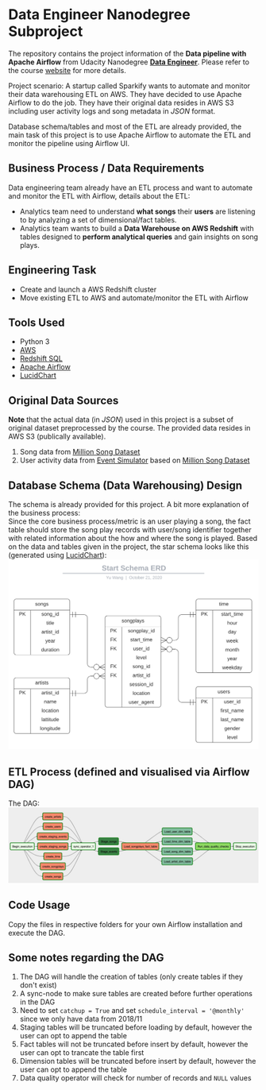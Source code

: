 # Data Engineer Nanodegree Subproject
The repository contains the project information of the **Data pipeline with Apache Airflow** from Udacity Nanodegree 
**[Data Engineer](https://www.udacity.com/course/data-engineer-nanodegree--nd027)**. Please refer to the 
course [website](https://www.udacity.com/course/data-engineer-nanodegree--nd027) for more details.<br/>

Project scenario: A startup called Sparkify wants to automate and monitor their data warehousing ETL on AWS. They have decided to use 
Apache Airflow to do the job. They have their original data resides in AWS S3 including user activity logs and song metadata in *JSON* format.<br/>

Database schema/tables and most of the ETL are already provided, the main task of this project is to use Apache Airflow to automate the ETL and 
monitor the pipeline using Airflow UI.

## Business Process / Data Requirements
Data engineering team already have an ETL process and want to automate and monitor the ETL with Airflow, details about the ETL:
- Analytics team need to understand **what songs** their **users** are listening to by analyzing a set of dimensional/fact tables.
- Analytics team wants to build a **Data Warehouse on AWS Redshift** with tables designed to **perform analytical queries** and gain insights on song plays.

## Engineering Task
- Create and launch a AWS Redshift cluster
- Move existing ETL to AWS and automate/monitor the ETL with Airflow

## Tools Used
- Python 3
- [AWS](https://aws.amazon.com/)
- [Redshift SQL](https://docs.aws.amazon.com/redshift/latest/dg/welcome.html)
- [Apache Airflow](https://airflow.apache.org/docs/stable/)
- [LucidChart](https://www.lucidchart.com/)

## Original Data Sources
**Note** that the actual data (in *JSON*) used in this project is a subset of original dataset preprocessed by the course. The provided data 
resides in AWS S3 (publically available).
1. Song data from [Million Song Dataset](http://millionsongdataset.com/)
2. User activity data from [Event Simulator](https://github.com/Interana/eventsim) based on [Million Song Dataset](http://millionsongdataset.com/)

## Database Schema (Data Warehousing) Design
The schema is already provided for this project. A bit more explanation of the business process:<br/>
Since the core business process/metric is an user playing a song, the fact table should store the song play records with 
user/song identifier together with related information about the how and where the song is played. Based on the data and tables 
given in the project, the star schema looks like this (generated using [LucidChart](https://www.lucidchart.com/)):
![erd](assets/images/ERD.png)

## ETL Process (defined and visualised via Airflow DAG)
The DAG:
![erd](assets/images/DAG.jpg)

## Code Usage

Copy the files in respective folders for your own Airflow installation and execute the DAG.

## Some notes regarding the DAG
1. The DAG will handle the creation of tables (only create tables if they don't exist)
2. A sync-node to make sure tables are created before further operations in the DAG
3. Need to set ``catchup = True`` and set ``schedule_interval = '@monthly'`` since we only have data from 2018/11
4. Staging tables will be truncated before loading by default, however the user can opt to append the table
5. Fact tables will not be truncated before insert by default, however the user can opt to trancate the table first
6. Dimension tables will be truncated before insert by default, however the user can opt to append the table
7. Data quality operator will check for number of records and ``NULL`` values